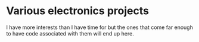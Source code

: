 # Various electronics projects

I have more interests than I have time for but the ones that come far enough to have code associated with them will end up here.

